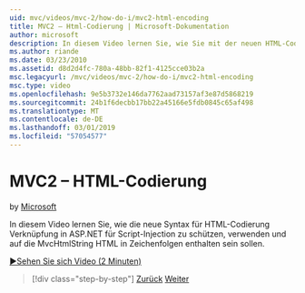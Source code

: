 ```yaml
---
uid: mvc/videos/mvc-2/how-do-i/mvc2-html-encoding
title: MVC2 – Html-Codierung | Microsoft-Dokumentation
author: microsoft
description: In diesem Video lernen Sie, wie Sie mit der neuen HTML-Codierung Verknüpfung-Syntax in ASP.NET für Script-Injection zu schützen und verwenden Sie die MvcHtmlString Wenn...
ms.author: riande
ms.date: 03/23/2010
ms.assetid: d8d2d4fc-780a-48bb-82f1-4125cce03b2a
msc.legacyurl: /mvc/videos/mvc-2/how-do-i/mvc2-html-encoding
msc.type: video
ms.openlocfilehash: 9e5b3732e146da7762aad73157af3e87d5868219
ms.sourcegitcommit: 24b1f6decbb17bb22a45166e5fdb0845c65af498
ms.translationtype: MT
ms.contentlocale: de-DE
ms.lasthandoff: 03/01/2019
ms.locfileid: "57054577"
---
```

<a name="mvc2---html-encoding"></a>MVC2 – HTML-Codierung
====================
by [Microsoft](https://github.com/microsoft)

In diesem Video lernen Sie, wie die neue Syntax für HTML-Codierung Verknüpfung in ASP.NET für Script-Injection zu schützen, verwenden und auf die MvcHtmlString HTML in Zeichenfolgen enthalten sein sollen.

[&#9654;Sehen Sie sich Video (2 Minuten)](https://channel9.msdn.com/Blogs/ASP-NET-Site-Videos/mvc2-html-encoding)

> [!div class="step-by-step"]
> [Zurück](how-do-i-use-httpverbs-attributes-in-an-mvc-application.md)
> [Weiter](mvc2-stronglytyped-helpers.md)

